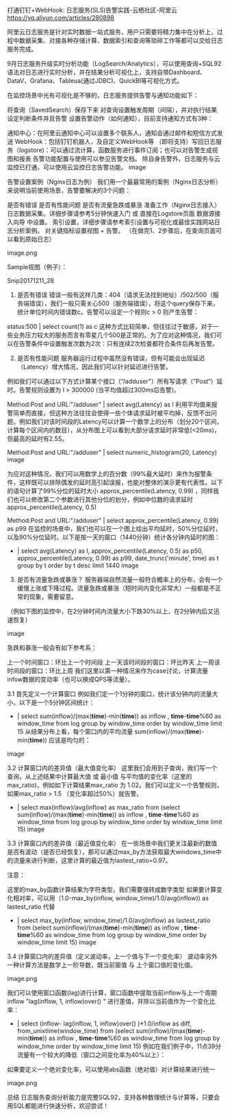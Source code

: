 打通钉钉+WebHook: 日志服务(SLS)告警实践-云栖社区-阿里云 https://yq.aliyun.com/articles/280898

阿里云日志服务是针对实时数据一站式服务，用户只需要将精力集中在分析上，过程中数据采集、对接各种存储计算、数据索引和查询等琐碎工作等都可以交给日志服务完成。

9月日志服务升级实时分析功能（LogSearch/Analytics），可以使用查询+SQL92语法对日志进行实时分析，并在结果分析可视化上，支持自带Dashboard、DataV、Grafana、Tableua(通过JDBC)、QuickBI等可视化方式。

在监控场景中光有可视化是不够的，日志服务提供告警与通知功能如下：

将查询（SavedSearch）保存下来
对查询设置触发周期（间隔），并对执行结果设定判断条件并且告警
设置告警动作（如何通知），目前支持通知方式有3种：

通知中心：在阿里云通知中心可以设置多个联系人，通知会通过邮件和短信方式发送
WebHook：包括钉钉机器人，及自定义WebHook等
（即将支持）写回日志服务（logstore)：可以通过流计算，函数服务进行事件订阅；也可以对告警生成视图和报表
告警功能配置与使用可以参见告警文档。
除自身告警外，日志服务与云监控已打通，可以使用云监控日志告警功能。
image

告警设置案例（Nginx日志为例）
我们用一个最最常用的案例（Nginx日志分析）来说明当前使用场景，告警要解决的3个问题：

是否有错误
是否有性能问题
是否有流量急跌或暴涨
准备工作（Nginx日志接入）
日志数据采集。详细步骤请参考5分钟快速入门 或 直接在Logstore页面 数据源接入向导 中设置。
索引设置，详细步骤请参考索引设置与可视化或最佳实践网站日志分析案例。
对关键指标设置视图 + 告警。
（在做完1、2步骤后，在查询页面可以看到原始日志）

image.png

Sample视图（例子）：

Snip20171211_28

1. 是否有错误
错误一般有这样几类：404（请求无法找到地址）/502/500（服务端错误），我们一般只需关心500（服务端错误），将这个query保存下来，统计单位时间内错误数c。告警可以设定一个规则c > 0 则产生告警：

status:500 | select count(1) as c
这种方式比较简单，但往往过于敏感，对于一些业务压力较大的服务而言有零星几个500是正常的。为了应对这种情况，我们可以在告警条件中设置触发次数为2次：只有连续2次检查都符合条件后再发告警。

2. 是否有性能问题
服务器运行过程中虽然没有错误，但有可能会出现延迟（Latency）增大情况，因此我们可以针对延迟进行告警。

例如我们可以通过以下方式计算某个接口（“/adduser"）所有写请求（”Post“）延时。告警规则设置为 l > 300000 (当平均值超过300ms后告警)。

Method:Post and URL:"/adduser" | select avg(Latency) as l
利用平均值来报警简单而直接，但这种方法往往会使得一些个体请求延时被平均掉，反馈不出问题。例如我们对该时间段的Latency可以计算一个数学上的分布（划分20个区间，计算每个区间内的数目），从分布图上可以看到大部分请求延时非常低(<20ms)，但最高的延时有2.5S。

Method:Post and URL:"/adduser" | select numeric_histogram(20, Latency)
image

为应对这种情况，我们可以用数学上的百分数（99%最大延时）来作为报警条件，这样既可以排除偶发的延时高引起误报，也能对整体的演示更有代表性。以下的语句计算了99%分位的延时大小 approx_percentile(Latency, 0.99) ，同样我们也可以修改第二个参数进行其他分位的划分，例如中位数的请求延时 approx_percentile(Latency, 0.5)

Method:Post and URL:"/adduser" | select approx_percentile(Latency, 0.99) as p99
在监控的场景中，我们也可以在一个图上绘出平均延时，50%分位延时，以及90%分位延时。以下是按一天的窗口（1440分钟）统计各分钟内延时的图：

* | select avg(Latency) as l, approx_percentile(Latency, 0.5) as p50, approx_percentile(Latency, 0.99) as p99, date_trunc('minute', time) as t group by t order by t desc limit 1440
image

3. 是否有流量急跌或暴涨？
服务器端自然流量一般符合概率上的分布，会有一个缓慢上涨或下降过程。流量急跌或暴涨（短时间内变化非常大）一般都是不正常的现象，需要留意。

（例如下图的监控中，在2分钟时间内流量大小下跌30%以上，在2分钟内后又迅速恢复）

image

急跌和暴涨一般会有如下参考系：

上一个时间窗口：环比上一个时间段
上一天该时间段的窗口：环比昨天
上一周该时间段的窗口：环比上周
我们这里以第一种情况来作为case讨论，计算流量infow数据的变动率（也可以换成QPS等流量）。

3.1 首先定义一个计算窗口
例如我们定一个1分钟的窗口，统计该分钟内的流量大小，以下是一个5分钟区间统计：

* | select sum(inflow)/(max(__time__)-min(__time__)) as inflow , __time__-__time__%60  as window_time from log group by window_time order by window_time limit 15
从结果分布上看，每个窗口内的平均流量 sum(inflow)/(max(__time__)-min(__time__)) 应该是均匀的：

image

3.2 计算窗口内的差异值（最大值变化率）
这里我们会用到子查询，我们写一个查询，从上述结果中计算最大值 或 最小值 与平均值的变化率（这里的max_ratio)，例如如下计算结果max_ratio 为 1.02。我们可以定义一个告警规则，如果max_ratio > 1.5 （变化率超过50%）就告警。

 * | select max(inflow)/avg(inflow) as max_ratio from (select sum(inflow)/(max(__time__)-min(__time__)) as inflow , __time__-__time__%60  as window_time from log group by window_time order by window_time limit 15) 
image

3.3 计算窗口内的差异值（最近值变化率）
在一些场景中我们更关注最新的数值是否有波动（是否已经恢复），那可以通过max_by方法获取最大windows_time中的流量来进行判断，这里计算的最近值为lastest_ratio=0.97。

注意：

这里的max_by函数计算结果为字符类型，我们需要强转成数字类型
如果要计算变化相对率，可以用（1.0-max_by(inflow, window_time)/1.0/avg(inflow)) as lastest_ratio 代替
 * | select max_by(inflow, window_time)/1.0/avg(inflow) as lastest_ratio from (select sum(inflow)/(max(__time__)-min(__time__)) as inflow , __time__-__time__%60  as window_time from log group by window_time order by window_time limit 15) 
image

3.4 计算窗口内的差异值（定义波动率，上一个值与下一个变化率）
波动率另外一种计算方法是数学上一阶导数，既当前窗值 与 上个窗口值的变化值。

image.png

我们可以使用窗口函数(lag)进行计算，窗口函数中提取当前inflow与上一个周期inflow "lag(inflow, 1, inflow)over() " 进行差值，并除以当前值作为一个变化比率：

 * | select (inflow- lag(inflow, 1, inflow)over() )*1.0/inflow as diff, from_unixtime(window_time) from (select sum(inflow)/(max(__time__)-min(__time__)) as inflow , __time__-__time__%60  as window_time from log group by window_time order by window_time limit 15) 
例如在我们例子中，11点39分流量有一个较大的降低（窗口之间变化率为40%以上）：

如果要定义一个绝对变化率，可以使用abs函数（绝对值）对计算结果进行统一

image.png

总结
日志服务查询分析能力是完整SQL92，支持各种数理统计与计算等，只要会用SQL都能进行快速分析，欢迎尝试！